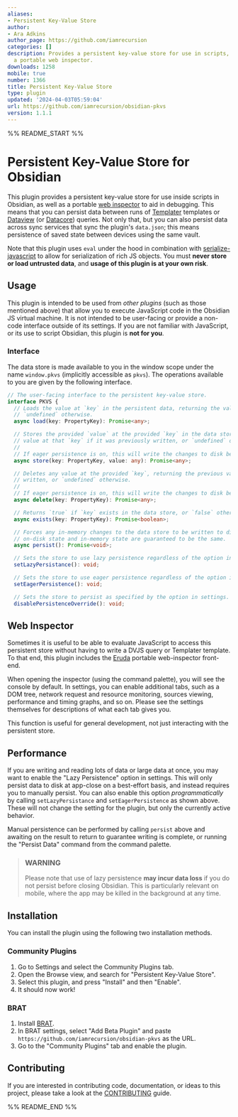 ```yaml
---
aliases:
- Persistent Key-Value Store
author:
- Ara Adkins
author_page: https://github.com/iamrecursion
categories: []
description: Provides a persistent key-value store for use in scripts, along with
  a portable web inspector.
downloads: 1258
mobile: true
number: 1366
title: Persistent Key-Value Store
type: plugin
updated: '2024-04-03T05:59:04'
url: https://github.com/iamrecursion/obsidian-pkvs
version: 1.1.1
---
```


%% README_START %%

# Persistent Key-Value Store for Obsidian

This plugin provides a persistent key-value store for use inside scripts in Obsidian, as well as a
portable [web inspector](#web-inspector) to aid in debugging. This means that you can persist data
between runs of [Templater](https://github.com/SilentVoid13/Templater) templates or
[Dataview](https://github.com/blacksmithgu/obsidian-dataview) (or
[Datacore](https://github.com/blacksmithgu/datacore)) queries. Not only that, but you can also
persist data across sync services that sync the plugin's `data.json`; this means persistence of
saved state between devices using the same vault.

Note that this plugin uses `eval` under the hood in combination with
[serialize-javascript](https://github.com/yahoo/serialize-javascript) to allow for serialization of
rich JS objects. You must **never store or load untrusted data**, and **usage of this plugin is at
your own risk**.

## Usage

This plugin is intended to be used from _other plugins_ (such as those mentioned above) that allow
you to execute JavaScript code in the Obsidian JS virtual machine. It is not intended to be
user-facing or provide a non-code interface outside of its settings. If you are not familiar with
JavaScript, or its use to script Obsidian, this plugin is **not for you**.

### Interface

The data store is made available to you in the window scope under the name `window.pkvs` (implicitly
accessible as `pkvs`). The operations available to you are given by the following interface.

```ts
// The user-facing interface to the persistent key-value store.
interface PKVS {
  // Loads the value at `key` in the persistent data, returning the value if it exists or
  // `undefined` otherwise.
  async load(key: PropertyKey): Promise<any>;

  // Stores the provided `value` at the provided `key` in the data store, returning the previous
  // value at that `key` if it was previously written, or `undefined` otherwise.
  //
  // If eager persistence is on, this will write the changes to disk before returning.
  async store(key: PropertyKey, value: any): Promise<any>;

  // Deletes any value at the provided `key`, returning the previous value if `key` was previously
  // written, or `undefined` otherwise.
  //
  // If eager persistence is on, this will write the changes to disk before returning.
  async delete(key: PropertyKey): Promise<any>;

  // Returns `true` if `key` exists in the data store, or `false` otherwise.
  async exists(key: PropertyKey): Promise<boolean>;

  // Forces any in-memory changes to the data store to be written to disk. Once it has returned, the
  // on-disk state and in-memory state are guaranteed to be the same.
  async persist(): Promise<void>;

  // Sets the store to use lazy persistence regardless of the option in settings.
  setLazyPersistance(): void;

  // Sets the store to use eager persistence regardless of the option in settings.
  setEagerPersistence(): void;

  // Sets the store to persist as specified by the option in settings.
  disablePersistenceOverride(): void;
```

## Web Inspector

Sometimes it is useful to be able to evaluate JavaScript to access this persistent store without
having to write a DVJS query or Templater template. To that end, this plugin includes the
[Eruda](https://github.com/liriliri/eruda) portable web-inspector front-end.

When opening the inspector (using the command palette), you will see the console by default. In
settings, you can enable additional tabs, such as a DOM tree, network request and resource
monitoring, sources viewing, performance and timing graphs, and so on. Please see the settings
themselves for descriptions of what each tab gives you.

This function is useful for general development, not just interacting with the persistent store.

## Performance

If you are writing and reading lots of data or large data at once, you may want to enable the "Lazy
Persistence" option in settings. This will only persist data to disk at app-close on a best-effort
basis, and instead requires you to manually persist. You can also enable this option
_programmatically_ by calling `setLazyPersistance` and `setEagerPersistence` as shown above. These
will not change the setting for the plugin, but only the currently active behavior.

Manual persistence can be performed by calling `persist` above and awaiting on the result to return
to guarantee writing is complete, or running the "Persist Data" command from the command palette.

> ### WARNING
>
> Please note that use of lazy persistence **may incur data loss** if you do not persist before
> closing Obsidian. This is particularly relevant on mobile, where the app may be killed in the
> background at any time.

## Installation

You can install the plugin using the following two installation methods.

### Community Plugins

1. Go to Settings and select the Community Plugins tab.
2. Open the Browse view, and search for "Persistent Key-Value Store".
3. Select this plugin, and press "Install" and then "Enable".
4. It should now work!

### BRAT

1. Install [BRAT](https://github.com/TfTHacker/obsidian42-brat).
2. In BRAT settings, select "Add Beta Plugin" and paste
   `https://github.com/iamrecursion/obsidian-pkvs` as the URL.
3. Go to the "Community Plugins" tab and enable the plugin.

## Contributing

If you are interested in contributing code, documentation, or ideas to this project, please take a
look at the [CONTRIBUTING](./CONTRIBUTING.md) guide.


%% README_END %%